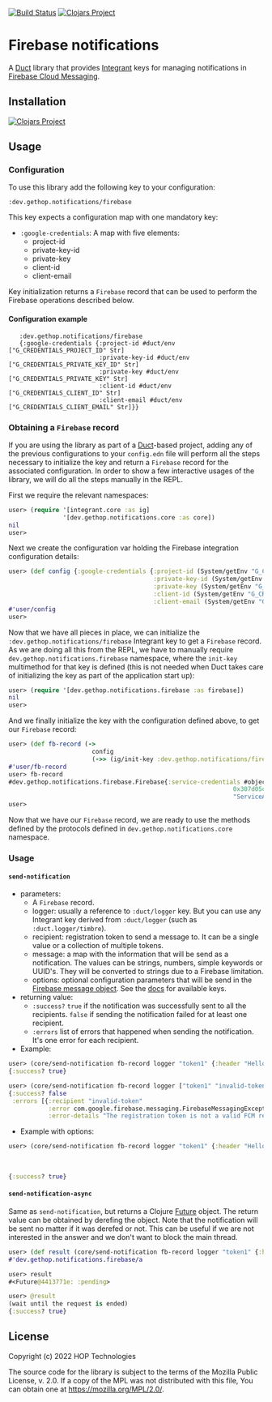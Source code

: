[![Build Status](https://api.travis-ci.com/magnetcoop/notifications.firebase.svg?branch=master)](https://travis-ci.com/magnetcoop/notifications.firebase)
[![Clojars Project](https://img.shields.io/clojars/v/magnet/notifications.firebase.svg)](https://clojars.org/magnet/notifications.firebase)

# Firebase notifications

A [Duct](https://github.com/duct-framework/duct) library that
provides [Integrant](https://github.com/weavejester/integrant) keys
for managing notifications in [Firebase Cloud Messaging](https://firebase.google.com/docs/cloud-messaging/ ).

## Installation

[![Clojars Project](https://clojars.org/magnet/notifications.firebase/latest-version.svg)](https://clojars.org/magnet/notifications.firebase)

## Usage

### Configuration

To use this library add the following key to your configuration:

`:dev.gethop.notifications/firebase`

This key expects a configuration map with one mandatory key:

* `:google-credentials`: A map with five elements:
  * project-id
  * private-key-id
  * private-key
  * client-id
  * client-email

Key initialization returns a `Firebase` record that can be used to perform the Firebase operations described below.

#### Configuration example
```edn
   :dev.gethop.notifications/firebase
   {:google-credentials {:project-id #duct/env ["G_CREDENTIALS_PROJECT_ID" Str]
                         :private-key-id #duct/env ["G_CREDENTIALS_PRIVATE_KEY_ID" Str]
                         :private-key #duct/env ["G_CREDENTIALS_PRIVATE_KEY" Str]
                         :client-id #duct/env ["G_CREDENTIALS_CLIENT_ID" Str]
                         :client-email #duct/env ["G_CREDENTIALS_CLIENT_EMAIL" Str]}}
```

### Obtaining a `Firebase` record

If you are using the library as part of a [Duct](https://github.com/duct-framework/duct)-based project, adding any of the previous configurations to your `config.edn` file will perform all the steps necessary to initialize the key and return a `Firebase` record for the associated configuration. In order to show a few interactive usages of the library, we will do all the steps manually in the REPL.

First we require the relevant namespaces:

```clj
user> (require '[integrant.core :as ig]
               '[dev.gethop.notifications.core :as core])
nil
user>
```

Next we create the configuration var holding the Firebase integration configuration details:

```clj
user> (def config {:google-credentials {:project-id (System/getEnv "G_CREDENTIALS_PROJECT_ID")
                                        :private-key-id (System/getEnv "G_CREDENTIALS_PRIVATE_KEY_ID")
                                        :private-key (System/getEnv "G_CREDENTIALS_PRIVATE_KEY")
                                        :client-id (System/getEnv "G_CREDENTIALS_CLIENT_ID")
                                        :client-email (System/getEnv "G_CREDENTIALS_CLIENT_EMAIL")}})
#'user/config
user>
```

Now that we have all pieces in place, we can initialize the `:dev.gethop.notifications/firebase` Integrant key to get a `Firebase` record. As we are doing all this from the REPL, we have to manually require `dev.gethop.notifications.firebase` namespace, where the `init-key` multimethod for that key is defined (this is not needed when Duct takes care of initializing the key as part of the application start up):

``` clj
user> (require '[dev.gethop.notifications.firebase :as firebase])
nil
user>
```

And we finally initialize the key with the configuration defined above, to get our `Firebase` record:

``` clj
user> (def fb-record (->
                       config
                       (->> (ig/init-key :dev.gethop.notifications/firebase))))
#'user/fb-record
user> fb-record
#dev.gethop.notifications.firebase.Firebase{:service-credentials #object[com.google.auth.oauth2.ServiceAccountCredentials
                                                              0x307d05cf
                                                              "ServiceAccountCredentials{...}"}
user>
```
Now that we have our `Firebase` record, we are ready to use the methods defined by the protocols defined in `dev.gethop.notifications.core` namespace.

### Usage
#### `send-notification`
* parameters:
  - A `Firebase` record.
  - logger: usually a reference to `:duct/logger` key. But you can use any Integrant key derived from `:duct/logger` (such as `:duct.logger/timbre`).
  - recipient: registration token to send a message to. It can be a single value or a collection of multiple tokens.
  - message: a map with the information that will be send as a notification. The values can be strings, numbers, simple keywords or UUID's. They will be converted to strings due to a Firebase limitation.
  - options: optional configuration parameters that will be send in the [Firebase message object](https://firebase.google.com/docs/reference/fcm/rest/v1/projects.messages#Message ). See the [docs](https://firebase.google.com/docs/reference/fcm/rest/v1/projects.messages#Message ) for available keys.
* returning value:
  - `:success?` `true` if the notification was successfully sent to all the recipients. `false` if sending the notification failed for at least one recipient.
  - `:errors` list of errors that happened when sending the notification. It's one error for each recipient.
* Example:
```clj
user> (core/send-notification fb-record logger "token1" {:header "Hello"} {})
{:success? true}

user> (core/send-notification fb-record logger ["token1" "invalid-token"] {:header "Hello"} {})
{:success? false
 :errors [{:recipient "invalid-token"
           :error com.google.firebase.messaging.FirebaseMessagingException
           :error-details "The registration token is not a valid FCM registration token"}]}
```
* Example with options:

```clj
user> (core/send-notification fb-record logger "token1" {:header "Hello"} {:android {:priority :high}
                                                                           :apns {:headers {:apns-priority "10"}
                                                                                  :payload {:content-available true
                                                                                            :badge 0}})
{:success? true}

```
#### `send-notification-async`

Same as `send-notification`, but returns a Clojure
[Future](https://clojuredocs.org/clojure.core/future) object. The
return value can be obtained by derefing the object. Note that the
notification will be sent no matter if it was derefed or not. This can
be useful if we are not interested in the answer and we don't want to
block the main thread.

```clj
user> (def result (core/send-notification fb-record logger "token1" {:header "Hello"} {}))
#'dev.gethop.notifications.firebase/a

user> result
#<Future@4413771e: :pending>

user> @result
(wait until the request is ended)
{:success? true}

```

## License

Copyright (c) 2022 HOP Technologies

The source code for the library is subject to the terms of the
Mozilla Public License, v. 2.0. If a copy of the MPL was not distributed
with this file, You can obtain one at https://mozilla.org/MPL/2.0/.
